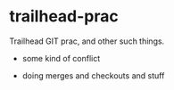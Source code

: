 # trailhead-prac
Trailhead GIT prac, and other such things.

- some kind of conflict

- doing merges and checkouts and stuff
